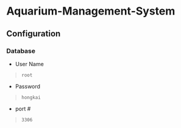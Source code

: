 # Aquarium-Management-System

## Configuration

### Database

- User Name
> `root`

- Password
> `hongkai`

- port #

> `3306`
